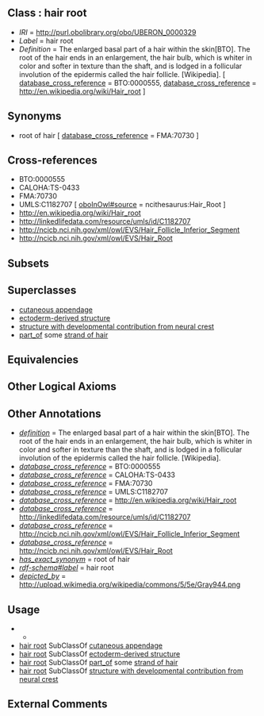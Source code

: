
## Class : hair root

 * *IRI* = http://purl.obolibrary.org/obo/UBERON_0000329
 * *Label* = hair root
 * *Definition* = The enlarged basal part of a hair within the skin[BTO]. The root of the hair ends in an enlargement, the hair bulb, which is whiter in color and softer in texture than the shaft, and is lodged in a follicular involution of the epidermis called the hair follicle. [Wikipedia]. [ [database_cross_reference](../../ef/oboInOwl#hasDbXref.md) = BTO:0000555, [database_cross_reference](../../ef/oboInOwl#hasDbXref.md) = http://en.wikipedia.org/wiki/Hair_root ]

## Synonyms

 * root of hair [ [database_cross_reference](../../ef/oboInOwl#hasDbXref.md) = FMA:70730 ]

## Cross-references

 * BTO:0000555
 * CALOHA:TS-0433
 * FMA:70730
 * UMLS:C1182707 [ [oboInOwl#source](../../ce/oboInOwl#source.md) = ncithesaurus:Hair_Root ]
 * http://en.wikipedia.org/wiki/Hair_root
 * http://linkedlifedata.com/resource/umls/id/C1182707
 * http://ncicb.nci.nih.gov/xml/owl/EVS/Hair_Follicle_Inferior_Segment
 * http://ncicb.nci.nih.gov/xml/owl/EVS/Hair_Root

## Subsets


## Superclasses

 * [cutaneous appendage](../../UBERON/21/UBERON_0000021.md)
 * [ectoderm-derived structure](../../UBERON/21/UBERON_0004121.md)
 * [structure with developmental contribution from neural crest](../../UBERON/14/UBERON_0010314.md)
 * [part_of](../../BFO/50/BFO_0000050.md) some [strand of hair](../../UBERON/37/UBERON_0001037.md)

## Equivalencies


## Other Logical Axioms


## Other Annotations

 * *[definition](../../IAO/15/IAO_0000115.md)* = The enlarged basal part of a hair within the skin[BTO]. The root of the hair ends in an enlargement, the hair bulb, which is whiter in color and softer in texture than the shaft, and is lodged in a follicular involution of the epidermis called the hair follicle. [Wikipedia].
 * *[database_cross_reference](../../ef/oboInOwl#hasDbXref.md)* = BTO:0000555
 * *[database_cross_reference](../../ef/oboInOwl#hasDbXref.md)* = CALOHA:TS-0433
 * *[database_cross_reference](../../ef/oboInOwl#hasDbXref.md)* = FMA:70730
 * *[database_cross_reference](../../ef/oboInOwl#hasDbXref.md)* = UMLS:C1182707
 * *[database_cross_reference](../../ef/oboInOwl#hasDbXref.md)* = http://en.wikipedia.org/wiki/Hair_root
 * *[database_cross_reference](../../ef/oboInOwl#hasDbXref.md)* = http://linkedlifedata.com/resource/umls/id/C1182707
 * *[database_cross_reference](../../ef/oboInOwl#hasDbXref.md)* = http://ncicb.nci.nih.gov/xml/owl/EVS/Hair_Follicle_Inferior_Segment
 * *[database_cross_reference](../../ef/oboInOwl#hasDbXref.md)* = http://ncicb.nci.nih.gov/xml/owl/EVS/Hair_Root
 * *[has_exact_synonym](../../ym/oboInOwl#hasExactSynonym.md)* = root of hair
 * *[rdf-schema#label](../../el/rdf-schema#label.md)* = hair root
 * *[depicted_by](../../depicted/by/depicted_by.md)* = http://upload.wikimedia.org/wikipedia/commons/5/5e/Gray944.png

## Usage

 * -
 * [hair root](../../UBERON/29/UBERON_0000329.md) SubClassOf [cutaneous appendage](../../UBERON/21/UBERON_0000021.md)
 * [hair root](../../UBERON/29/UBERON_0000329.md) SubClassOf [ectoderm-derived structure](../../UBERON/21/UBERON_0004121.md)
 * [hair root](../../UBERON/29/UBERON_0000329.md) SubClassOf [part_of](../../BFO/50/BFO_0000050.md) some [strand of hair](../../UBERON/37/UBERON_0001037.md)
 * [hair root](../../UBERON/29/UBERON_0000329.md) SubClassOf [structure with developmental contribution from neural crest](../../UBERON/14/UBERON_0010314.md)

## External Comments


